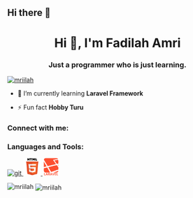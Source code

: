 ## Hi there 👋

<h1 align="center">Hi 👋, I'm Fadilah Amri</h1>
<h3 align="center">Just a programmer who is just learning.</h3>

<p align="left"> <a href="https://github.com/ryo-ma/github-profile-trophy"><img src="https://github-profile-trophy.vercel.app/?username=mriilah" alt="mriilah" /></a> </p>

- 🌱 I’m currently learning **Laravel Framework**

- ⚡ Fun fact **Hobby Turu**

<h3 align="left">Connect with me:</h3>
<p align="left">
</p>

<h3 align="left">Languages and Tools:</h3>
<p align="left"> <a href="https://git-scm.com/" target="_blank" rel="noreferrer"> <img src="https://www.vectorlogo.zone/logos/git-scm/git-scm-icon.svg" alt="git" width="40" height="40"/> </a> <a href="https://www.w3.org/html/" target="_blank" rel="noreferrer"> <img src="https://raw.githubusercontent.com/devicons/devicon/master/icons/html5/html5-original-wordmark.svg" alt="html5" width="40" height="40"/> </a> <a href="https://laravel.com/" target="_blank" rel="noreferrer"> <img src="https://raw.githubusercontent.com/devicons/devicon/master/icons/laravel/laravel-plain-wordmark.svg" alt="laravel" width="40" height="40"/> </a> </p>

<p><img align="left" src="https://github-readme-stats.vercel.app/api/top-langs?username=mriilah&show_icons=true&locale=en&layout=compact" alt="mriilah" /></p>

<p>&nbsp;<img align="center" src="https://github-readme-stats.vercel.app/api?username=mriilah&show_icons=true&locale=en" alt="mriilah" /></p>
